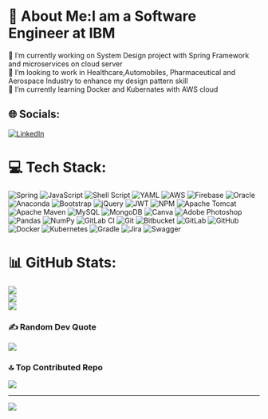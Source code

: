 # 💫 About Me:I am a Software Engineer at IBM
🔭 I’m currently working on System Design project with Spring Framework and microservices on cloud server <br>🤝 I’m looking to work in Healthcare,Automobiles, Pharmaceutical and Aerospace Industry to enhance my design pattern skill<br>🌱 I’m currently learning Docker and Kubernates with AWS cloud<br>


## 🌐 Socials:
[![LinkedIn](https://img.shields.io/badge/LinkedIn-%230077B5.svg?logo=linkedin&logoColor=white)](https://linkedin.com/in/https://www.linkedin.com/in/hifzanmohammad/) 

# 💻 Tech Stack:
![Spring](https://img.shields.io/badge/spring-%236DB33F.svg?style=flat-square&logo=spring&logoColor=white) ![JavaScript](https://img.shields.io/badge/javascript-%23323330.svg?style=flat-square&logo=javascript&logoColor=%23F7DF1E) ![Shell Script](https://img.shields.io/badge/shell_script-%23121011.svg?style=flat-square&logo=gnu-bash&logoColor=white) ![YAML](https://img.shields.io/badge/yaml-%23ffffff.svg?style=flat-square&logo=yaml&logoColor=151515) ![AWS](https://img.shields.io/badge/AWS-%23FF9900.svg?style=flat-square&logo=amazon-aws&logoColor=white) ![Firebase](https://img.shields.io/badge/firebase-%23039BE5.svg?style=flat-square&logo=firebase) ![Oracle](https://img.shields.io/badge/Oracle-F80000?style=flat-square&logo=oracle&logoColor=white) ![Anaconda](https://img.shields.io/badge/Anaconda-%2344A833.svg?style=flat-square&logo=anaconda&logoColor=white) ![Bootstrap](https://img.shields.io/badge/bootstrap-%238511FA.svg?style=flat-square&logo=bootstrap&logoColor=white) ![jQuery](https://img.shields.io/badge/jquery-%230769AD.svg?style=flat-square&logo=jquery&logoColor=white) ![JWT](https://img.shields.io/badge/JWT-black?style=flat-square&logo=JSON%20web%20tokens) ![NPM](https://img.shields.io/badge/NPM-%23CB3837.svg?style=flat-square&logo=npm&logoColor=white) ![Apache Tomcat](https://img.shields.io/badge/apache%20tomcat-%23F8DC75.svg?style=flat-square&logo=apache-tomcat&logoColor=black) ![Apache Maven](https://img.shields.io/badge/Apache%20Maven-C71A36?style=flat-square&logo=Apache%20Maven&logoColor=white) ![MySQL](https://img.shields.io/badge/mysql-4479A1.svg?style=flat-square&logo=mysql&logoColor=white) ![MongoDB](https://img.shields.io/badge/MongoDB-%234ea94b.svg?style=flat-square&logo=mongodb&logoColor=white) ![Canva](https://img.shields.io/badge/Canva-%2300C4CC.svg?style=flat-square&logo=Canva&logoColor=white) ![Adobe Photoshop](https://img.shields.io/badge/adobe%20photoshop-%2331A8FF.svg?style=flat-square&logo=adobe%20photoshop&logoColor=white) ![Pandas](https://img.shields.io/badge/pandas-%23150458.svg?style=flat-square&logo=pandas&logoColor=white) ![NumPy](https://img.shields.io/badge/numpy-%23013243.svg?style=flat-square&logo=numpy&logoColor=white) ![GitLab CI](https://img.shields.io/badge/gitlab%20CI-%23181717.svg?style=flat-square&logo=gitlab&logoColor=white) ![Git](https://img.shields.io/badge/git-%23F05033.svg?style=flat-square&logo=git&logoColor=white) ![Bitbucket](https://img.shields.io/badge/bitbucket-%230047B3.svg?style=flat-square&logo=bitbucket&logoColor=white) ![GitLab](https://img.shields.io/badge/gitlab-%23181717.svg?style=flat-square&logo=gitlab&logoColor=white) ![GitHub](https://img.shields.io/badge/github-%23121011.svg?style=flat-square&logo=github&logoColor=white) ![Docker](https://img.shields.io/badge/docker-%230db7ed.svg?style=flat-square&logo=docker&logoColor=white) ![Kubernetes](https://img.shields.io/badge/kubernetes-%23326ce5.svg?style=flat-square&logo=kubernetes&logoColor=white) ![Gradle](https://img.shields.io/badge/Gradle-02303A.svg?style=flat-square&logo=Gradle&logoColor=white) ![Jira](https://img.shields.io/badge/jira-%230A0FFF.svg?style=flat-square&logo=jira&logoColor=white) ![Swagger](https://img.shields.io/badge/-Swagger-%23Clojure?style=flat-square&logo=swagger&logoColor=white)
# 📊 GitHub Stats:
![](https://github-readme-stats.vercel.app/api?username=CodeForChangeSkill&theme=dark&hide_border=false&include_all_commits=false&count_private=false)<br/>
![](https://github-readme-streak-stats.herokuapp.com/?user=CodeForChangeSkill&theme=dark&hide_border=false)<br/>
![](https://github-readme-stats.vercel.app/api/top-langs/?username=CodeForChangeSkill&theme=dark&hide_border=false&include_all_commits=false&count_private=false&layout=compact)

### ✍️ Random Dev Quote
![](https://quotes-github-readme.vercel.app/api?type=horizontal&theme=radical)

### 🔝 Top Contributed Repo
![](https://github-contributor-stats.vercel.app/api?username=CodeForChangeSkill&limit=5&theme=cobalt&combine_all_yearly_contributions=true)

---
[![](https://visitcount.itsvg.in/api?id=CodeForChangeSkill&icon=9&color=6)](https://visitcount.itsvg.in)

<!-- Proudly created with GPRM ( https://gprm.itsvg.in ) -->
